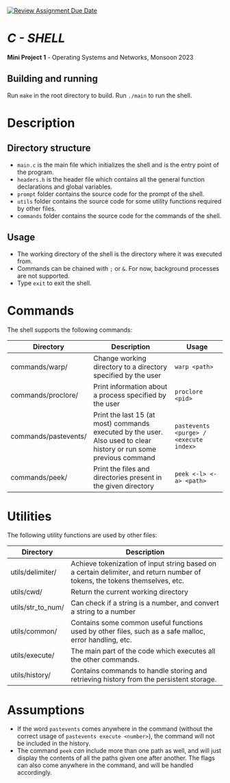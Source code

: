 [![Review Assignment Due Date](https://classroom.github.com/assets/deadline-readme-button-24ddc0f5d75046c5622901739e7c5dd533143b0c8e959d652212380cedb1ea36.svg)](https://classroom.github.com/a/76mHqLr5)
# ***C - SHELL***

**Mini Project 1** - Operating Systems and Networks, Monsoon 2023 

## Building and running

Run `make` in the root directory to build. Run `./main` to run the shell.

# Description

## Directory structure

- `main.c` is the main file which initializes the shell and is the entry point of the program.
- `headers.h` is the header file which contains all the general function declarations and global variables.
- `prompt` folder contains the source code for the prompt of the shell.
- `utils` folder contains the source code for some utility functions required by other files.
- `commands` folder contains the source code for the commands of the shell.
  
## Usage

- The working directory of the shell is the directory where it was executed from.
- Commands can be chained with `;` or `&`. For now, background processes are not supported.
- Type `exit` to exit the shell.
<!-- - The shell supports the following commands:
  - `warp` - change working directory to a directory specified by the user
  - `proclore` - print information about a process specified by the user -->

# Commands
The shell supports the following commands:

| Directory | Description | Usage |
| --- | --- | --- |
| commands/warp/ | Change working directory to a directory specified by the user | `warp <path>` |
| commands/proclore/ | Print information about a process specified by the user | `proclore <pid>` |
| commands/pastevents/ | Print the last 15 (at most) commands executed by the user. Also used to clear history or run some previous command | `pastevents <purge> / <execute index>` |
| commands/peek/ | Print the files and directories present in the given directory | `peek <-l> <-a> <path>` | 

# Utilities
The following utility functions are used by other files:

| Directory | Description |
| --- | --- |
| utils/delimiter/ | Achieve tokenization of input string based on a certain delimiter, and return number of tokens, the tokens themselves, etc. |
| utils/cwd/ | Return the current working directory |
| utils/str_to_num/ | Can check if a string is a number, and convert a string to a number |
| utils/common/ | Contains some common useful functions used by other files, such as a safe malloc, error handling, etc. |
| utils/execute/ | The main part of the code which executes all the other commands. |
| utils/history/ | Contains commands to handle storing and retrieving history from the persistent storage. |

# Assumptions

- If the word `pastevents` comes anywhere in the command (without the correct usage of `pastevents execute <number>`), the command will not be included in the history.
- The command `peek` *can* include more than one path as well, and will just display the contents of all the paths given one after another. The flags can also come anywhere in the command, and will be handled accordingly.